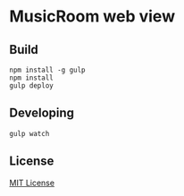 # MusicRoom web view

## Build

```
npm install -g gulp
npm install
gulp deploy
```

## Developing

```
gulp watch
```

## License

[MIT License](http://opensource.org/licenses/MIT)
